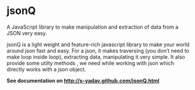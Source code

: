 jsonQ
=====

A JavaScript library to make manipulation and extraction of data from a JSON very easy.


jsonQ is a light weight and feature-rich javascript library to make your world around json fast and easy.
For a json, it makes traversing (you don’t need to make loop inside loop), extracting data, manipulating it very simple.
It also provide some utilty methods , we need while working with json which directly works with a json object. 

<strong>See documentation on http://s-yadav.github.com/jsonQ.html</strong>
